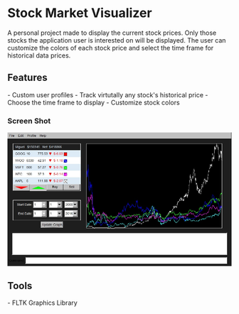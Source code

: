 # Stock Market Visualizer
A personal project made to display the current stock prices. 
Only those stocks the application user is interested on will be displayed. The user can customize the colors of each stock price and select the time frame for historical data prices.

<h2>Features</h2>
- Custom user profiles
- Track virtutally any stock's historical price
- Choose the time frame to display
- Customize stock colors

<h3>Screen Shot</h3>
<p align="center">
  <img src="StockMarketPicture.jpg"/>
</p>

<h2>Tools</h2>
- FLTK Graphics Library
